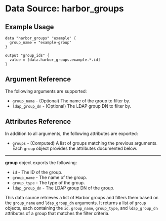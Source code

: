 # Data Source: harbor_groups

## Example Usage
```hcl
data "harbor_groups" "example" {
  group_name = "example-group"
}

output "group_ids" {
  value = [data.harbor_groups.example.*.id]
}
```

## Argument Reference
The following arguments are supported:

* `group_name` - (Optional) The name of the group to filter by.
* `ldap_group_dn` - (Optional) The LDAP group DN to filter by.

## Attributes Reference
In addition to all arguments, the following attributes are exported:

* `groups` - (Computed) A list of groups matching the previous arguments. Each `group` object provides the attributes documented below.

---

**group** object exports the following:

* `id` - The ID of the group.
* `group_name` - The name of the group.
* `group_type` - The type of the group.
* `ldap_group_dn` - The LDAP group DN of the group.

This data source retrieves a list of Harbor groups and filters them based on the `group_name` and `ldap_group_dn` arguments. It returns a list of `group` objects, each containing the `id`, `group_name`, `group_type`, and `ldap_group_dn` attributes of a group that matches the filter criteria.
